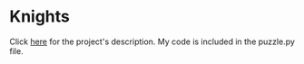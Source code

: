 #  Knights

Click [here](https://cs50.harvard.edu/ai/2023/projects/1/knights/) for the project's description. My code is included in the puzzle.py file.
